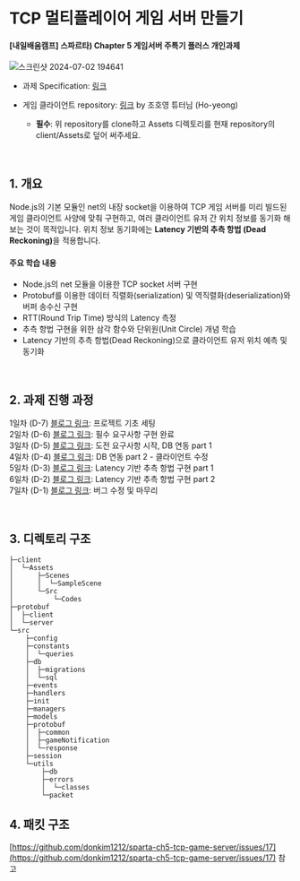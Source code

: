 # TCP 멀티플레이어 게임 서버 만들기

#### [내일배움캠프] 스파르타) Chapter 5 게임서버 주특기 플러스 개인과제

![스크린샷 2024-07-02 194641](https://github.com/donkim1212/sparta-ch5-tcp-game-server/assets/32076275/c2d7efd6-d7bb-485f-a36f-d975116d5d1a)

- 과제 Specification: [링크](https://teamsparta.notion.site/Chapter-5-060313f2b3da4ec39e729621a6d81d8a)

- 게임 클라이언트 repository: [링크](https://github.com/Ho-yeong/node5_unity_sample) by 조호영 튜터님 (Ho-yeong)
  - **필수**: 위 repository를 clone하고 Assets 디렉토리를 현재 repository의 client/Assets로 덮어 써주세요.
 

<br>

## 1. 개요

Node.js의 기본 모듈인 net의 내장 socket을 이용하여 TCP 게임 서버를 미리 빌드된 게임 클라이언트 사양에 맞춰 구현하고, 여러 클라이언트 유저 간 위치 정보를 동기화 해보는 것이 목적입니다. 위치 정보 동기화에는 <b>Latency 기반의 추측 항법 (Dead Reckoning)</b>을 적용합니다.

#### 주요 학습 내용
- Node.js의 net 모듈을 이용한 TCP socket 서버 구현
- Protobuf를 이용한 데이터 직렬화(serialization) 및 역직렬화(deserialization)와 버퍼 송수신 구현
- RTT(Round Trip Time) 방식의 Latency 측정
- 추측 항법 구현을 위한 삼각 함수와 단위원(Unit Circle) 개념 학습
- Latency 기반의 추측 항법(Dead Reckoning)으로 클라이언트 유저 위치 예측 및 동기화

<br>

## 2. 과제 진행 과정
1일차 (D-7) [블로그 링크](https://donkim0122.tistory.com/97): 프로젝트 기초 세팅<br>
2일차 (D-6) [블로그 링크](https://donkim0122.tistory.com/98): 필수 요구사항 구현 완료<br>
3일차 (D-5) [블로그 링크](https://donkim0122.tistory.com/99): 도전 요구사항 시작, DB 연동 part 1<br>
4일차 (D-4) [블로그 링크](https://donkim0122.tistory.com/101): DB 연동 part 2 - 클라이언트 수정<br>
5일차 (D-3) [블로그 링크](https://donkim0122.tistory.com/102): Latency 기반 추측 항법 구현 part 1<br>
6일차 (D-2) [블로그 링크](https://donkim0122.tistory.com/103): Latency 기반 추측 항법 구현 part 2<br>
7일차 (D-1) [블로그 링크](https://donkim0122.tistory.com/104): 버그 수정 및 마무리<br>

<br>

## 3. 디렉토리 구조

```
├─client
│  └─Assets
│      ├─Scenes
│      │  └─SampleScene
│      └─Src
│          └─Codes
├─protobuf
│  ├─client
│  └─server
└─src
    ├─config
    ├─constants
    │  └─queries
    ├─db
    │  ├─migrations
    │  └─sql
    ├─events
    ├─handlers
    ├─init
    ├─managers
    ├─models
    ├─protobuf
    │  ├─common
    │  ├─gameNotification
    │  └─response
    ├─session
    └─utils
        ├─db
        ├─errors
        │  └─classes
        └─packet
```

## 4. 패킷 구조
[https://github.com/donkim1212/sparta-ch5-tcp-game-server/issues/17](https://github.com/donkim1212/sparta-ch5-tcp-game-server/issues/17) 참고
<br>

